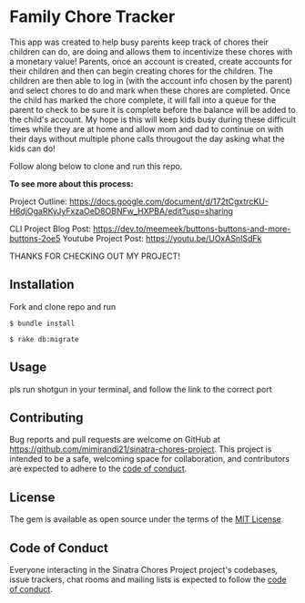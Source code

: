 # Family Chore Tracker

This app was created to help busy parents keep track of chores their children can do, are doing and allows them to incentivize these chores with a monetary value!  Parents, once an account is created, create accounts for their children and then can begin creating chores for the children.  The children are then able to log in (with the account info chosen by the parent) and select chores to do and mark when these chores are completed.  Once the child has marked the chore complete, it will fall into a queue for the parent to check to be sure it is complete before the balance will be added to the child's account.
My hope is this will keep kids busy during these difficult times while they are at home and allow mom and dad to continue on with their days without multiple phone calls througout the day asking what the kids can do!


Follow along below to clone and run this repo.


****To see more about this process:****

Project Outline: https://docs.google.com/document/d/172tCgxtrcKU-H6djOgaRKyJyFxzaOeD8OBNFw_HXPBA/edit?usp=sharing

CLI Project Blog Post: https://dev.to/meemeek/buttons-buttons-and-more-buttons-2oe5
Youtube Project Post: https://youtu.be/UOxASnISdFk

THANKS FOR CHECKING OUT MY PROJECT!


## Installation

Fork and clone repo and run
```
$ bundle install

$ rake db:migrate
```

## Usage

pls run shotgun in your terminal, and follow the link to the correct port


## Contributing

Bug reports and pull requests are welcome on GitHub at https://github.com/mimirandi21/sinatra-chores-project. This project is intended to be a safe, welcoming space for collaboration, and contributors are expected to adhere to the [code of conduct](https://github.com/mimirandi21/app-sinatra-chores-project/CODE_OF_CONDUCT.md).


## License

The gem is available as open source under the terms of the [MIT License](https://opensource.org/licenses/MIT).

## Code of Conduct

Everyone interacting in the Sinatra Chores Project project's codebases, issue trackers, chat rooms and mailing lists is expected to follow the [code of conduct](https://github.com/mimirandi21/sinatra-chores-project/blob/master/CODE_OF_CONDUCT.md).
